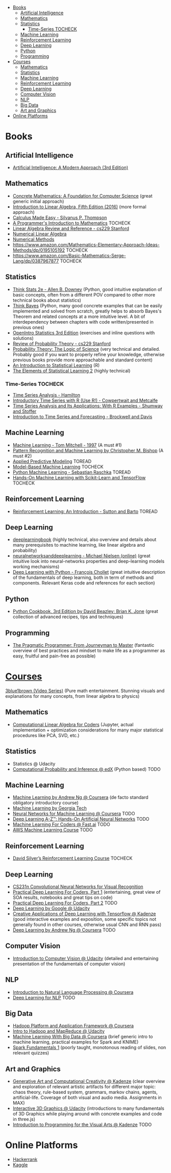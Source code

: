 <!-- MarkdownTOC autolink="true" -->

- [Books](#books)
	- [Artificial Intelligence](#artificial-intelligence)
	- [Mathematics](#mathematics)
	- [Statistics](#statistics)
		- [Time-Series TOCHECK](#time-series-tocheck)
	- [Machine Learning](#machine-learning)
	- [Reinforcement Learning](#reinforcement-learning)
	- [Deep Learning](#deep-learning)
	- [Python](#python)
	- [Programming](#programming)
- [Courses](#courses)
	- [Mathematics](#mathematics-1)
	- [Statistics](#statistics-1)
	- [Machine Learning](#machine-learning-1)
	- [Reinforcement Learning](#reinforcement-learning-1)
	- [Deep Learning](#deep-learning-1)
	- [Computer Vision](#computer-vision)
	- [NLP](#nlp)
	- [Big Data](#big-data)
	- [Art and Graphics](#art-and-graphics)
- [Online Platforms](#online-platforms)

<!-- /MarkdownTOC -->

# Books

## Artificial Intelligence
* [Artificial Intelligence: A Modern Approach (3rd Edition)](https://www.amazon.com/Artificial-Intelligence-Modern-Approach-3rd/dp/0136042597)

## Mathematics
* [Concrete Mathematics: A Foundation for Computer Science](https://www.amazon.it/Concrete-Mathematics-Foundation-Computer-Science/dp/0201558025) (great generic initial approach)
* [Introduction to Linear Algebra, Fifth Edition (2016)](http://math.mit.edu/~gs/linearalgebra/) (more formal approach)
* [Calculus Made Easy - Silvanus P. Thompson]()
* [A Programmer's Introduction to Mathematics](https://jeremykun.com/2018/12/01/a-programmers-introduction-to-mathematics/) TOCHECK
* [Linear Algebra Review and Reference - cs229 Stanford](http://cs229.stanford.edu/section/cs229-linalg.pdf)
* [Numerical Linear Algebra](https://www.amazon.com/Numerical-Linear-Algebra-Lloyd-Trefethen/dp/0898713617)
* [Numerical Methods](https://www.amazon.com/Numerical-Methods-Analysis-Implementation-Algorithms/dp/0691151229)
* https://www.amazon.com/Mathematics-Elementary-Approach-Ideas-Methods/dp/0195105192 TOCHECK
* https://www.amazon.com/Basic-Mathematics-Serge-Lang/dp/0387967877 TOCHECK

## Statistics
* [Think Stats 2e - Allen B. Downey](http://greenteapress.com/wp/think-stats-2e/) (Python, good intuitive explanation of basic concepts, often from a different POV compared to other more technical books about statistics)
* [Think Bayes](http://greenteapress.com/wp/think-bayes/) (Python, many good concrete examples that can be easily implemented and solved from scratch, greatly helps to absorb Bayes's Theorem and related concepts at a more intuitive level. A bit of interdependency between chapters with code written/presented in previous ones)
* [OpenIntro Statistics 3rd Edition](https://www.openintro.org/stat/textbook.php?stat_book=os) (exercises and inline questions with solutions)
* [Review of Probability Theory - cs229 Stanford](http://cs229.stanford.edu/section/cs229-prob.pdf)
* [Probability Theory: The Logic of Science](https://www.goodreads.com/book/show/151848.Probability_Theory) (very technical and detailed. Probably good if you want to properly refine your knowledge, otherwise previous books provide more approachable and standard content)
* [An Introduction to Statistical Learning](http://www-bcf.usc.edu/~gareth/ISL/) (R)
* [The Elements of Statistical Learning 2](https://web.stanford.edu/~hastie/Papers/ESLII.pdf) (highly technical)

### Time-Series TOCHECK
* [Time Series Analysis - Hamilton](https://www.amazon.com/gp/product/0691042896)
* [Introductory Time Series with R (Use R!) - Cowpertwait and Metcalfe](https://www.amazon.com/gp/product/038788697)
* [Time Series Analysis and Its Applications: With R Examples - Shumway and Stoffer](https://www.amazon.co.uk/d/Books/Time-Analysis-Its-Applications-Statistics/144197864X)
* [Introduction to Time Series and Forecasting - Brockwell and Davis](https://www.amazon.com/Introduction-Series-Forecasting-Springer-Statistics/dp/0387953515/)

## Machine Learning
* [Machine Learning - Tom Mitchell - 1997](http://www.cs.cmu.edu/~tom/mlbook.html) (A must #1)
* [Pattern Recognition and Machine Learning by Christopher M. Bishop](https://www.microsoft.com/en-us/research/people/cmbishop/#!prml-book) (A must #2)
* [Applied Predictive Modeling](http://appliedpredictivemodeling.com/) TOREAD
* [Model-Based Machine Learning](http://mbmlbook.com/index.html) TOCHECK
* [Python Machine Learning - Sebastian Raschka](https://www.amazon.com/Python-Machine-Learning-scikit-learn-TensorFlow/dp/1787125939) TOREAD
* [Hands-On Machine Learning with Scikit-Learn and TensorFlow](https://www.oreilly.com/library/view/hands-on-machine-learning/9781491962282/) TOCHECK

## Reinforcement Learning
* [Reinforcement Learning: An Introduction - Sutton and Barto](http://incompleteideas.net/sutton/book/the-book-2nd.html) TOREAD
 
## Deep Learning
* [deeplearningbook](http://www.deeplearningbook.org/) (highly technical, also overview and details about many prerequisites to machine learning, like linear algebra and probability)
* [neuralnetworksanddeeplearning - Michael Nielsen (online)](http://neuralnetworksanddeeplearning.com/) (great intuitive look into neural-networks properties and deep-learning models working mechanisms)
* [Deep Learning with Python - François Chollet](https://github.com/fchollet/deep-learning-with-python-notebooks) (great intuitive description of the fundamentals of deep learning, both in term of methods and components. Relevant Keras code and references for each section)

## Python
* [Python Cookbook, 3rd Edition by David Beazley; Brian K. Jone](http://shop.oreilly.com/product/0636920027072.do) (great collection of advanced recipes, tips and techniques)

## Programming
* [The Pragmatic Programmer: From Journeyman to Master](https://www.amazon.com/Pragmatic-Programmer-Journeyman-Master/dp/020161622X) (fantastic overview of best practices and mindset to make life as a programmer as easy, fruitful and pain-free as possible)


# [Courses](https://www.class-central.com/)
[3blue1brown (Video Series)](https://www.youtube.com/channel/UCYO_jab_esuFRV4b17AJtAw) (Pure math entertainment. Stunning visuals and explanations for many concepts, from linear algebra to physics)

## Mathematics
* [Computational Linear Algebra for Coders](https://github.com/fastai/numerical-linear-algebra/blob/master/README.md) (Jupyter, actual implementation + optimization considerations for many major statistical procedures like PCA, SVD, etc.)

## Statistics
* Statistics @ Udacity
* [Computational Probability and Inference @ edX](https://www.edx.org/course/computational-probability-inference-mitx-6-008-1x) (Python based) TODO

## Machine Learning
* [Machine Learning by Andrew Ng @ Coursera](https://www.coursera.org/learn/machine-learning) (de facto standard obligatory introductory course)
* [Machine Learning by Georgia Tech](https://www.udacity.com/course/machine-learning--ud262)
* [Neural Networks for Machine Learning @ Coursera](https://www.coursera.org/learn/neural-networks) TODO
* [Deep Learning A-Z™: Hands-On Artificial Neural Networks](https://www.udemy.com/deeplearning/) TODO
* [Machine Learning For Coders @ Fast.ai](http://course18.fast.ai/ml) TODO
* [AWS Machine Learning Course](https://aws.amazon.com/training/learning-paths/machine-learning/) TODO

## Reinforcement Learning
* [David Silver’s Reinforcement Learning Course](http://www0.cs.ucl.ac.uk/staff/d.silver/web/Teaching.html) TOCHECK

## Deep Learning
* [CS231n Convolutional Neural Networks for Visual Recognition](https://cs231n.github.io/)
* [Practical Deep Learning For Coders, Part 1](https://course.fast.ai/) (entertaining, great view of SOA results, notebooks and great tips on code)
* [Practical Deep Learning For Coders, Part 2](http://course18.fast.ai/part2.html) TODO
* [Deep Learning by Google @ Udacity](https://classroom.udacity.com/courses/ud730)
* [Creative Applications of Deep Learning with Tensorflow @ Kadenze](https://www.kadenze.com/courses/creative-applications-of-deep-learning-with-tensorflow-iv) (good interactive examples and exposition, some specific topics not generally found in other courses, otherwise usual CNN and RNN pass)
* [Deep Learning by Andrew Ng @ Coursera](https://www.deeplearning.ai/) TODO

## Computer Vision
* [Introduction to Computer Vision @ Udacity](https://classroom.udacity.com/courses/ud810) (detailed and entertaining presentation of the fundamentals of computer vision)

## NLP
* [Introduction to Natural Language Processing @ Coursera]()
* [Deep Learning for NLP](http://cs224d.stanford.edu/syllabus.html) TODO

## Big Data
* [Hadoop Platform and Application Framework @ Coursera](https://www.coursera.org/learn/hadoop)
* [Intro to Hadoop and MapReduce @ Udacity](https://classroom.udacity.com/courses/ud617)
* [Machine Learning With Big Data @ Coursera](https://www.coursera.org/learn/big-data-machine-learning/home/welcome) (brief generic intro to machine learning, practical examples for Spark and KNIME)
* [Spark Fundamentals 1](https://bigdatauniversity.com/courses/what-is-spark/) (poorly taught, monotonous reading of slides, non relevant quizzes)

## Art and Graphics
* [Generative Art and Computational Creativity @ Kadenze](https://www.kadenze.com/courses/generative-art-and-computational-creativity/info) (clear overview and exploration of relevant artistic artifacts for different major topic: chaos theory, rule-based system, grammars, markov chains, agents, artificial-life. Coverage of both visual and audio media. Assignments in MAX)
* [Interactive 3D Graphics @ Udacity](https://classroom.udacity.com/courses/cs291) (introductions to many fundamentals of 3D Graphics while playing around with concrete examples and code in three.js)
* [Introduction to Programming for the Visual Arts @ Kadenze](https://www.kadenze.com/courses/introduction-to-programming-for-the-visual-arts-with-p5-js-vi/info) TODO

# Online Platforms
* [Hackerrank](https://www.hackerrank.com/)
* [Kaggle](https://kaggle.com)